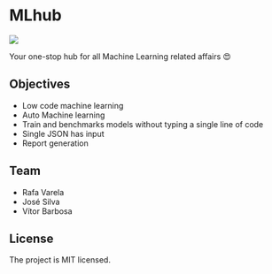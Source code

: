 # MLhub

![](https://i.imgur.com/7rJCCew.png)

Your one-stop hub for all Machine Learning related affairs 😍


## Objectives

* Low code machine learning
* Auto Machine learning
* Train and benchmarks models without typing a single line of code
* Single JSON has input
* Report generation


## Team

* Rafa Varela
* José Silva
* Vítor Barbosa


## License

The project is MIT licensed.
